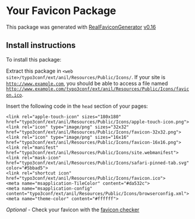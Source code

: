 # Your Favicon Package

This package was generated with [RealFaviconGenerator](https://realfavicongenerator.net/) [v0.16](https://realfavicongenerator.net/change_log#v0.16)

## Install instructions

To install this package:

Extract this package in <code>&lt;web site&gt;/typo3conf/ext/anil/Resources/Public/Icons/</code>. If your site is <code>http://www.example.com</code>, you should be able to access a file named <code>http://www.example.com/typo3conf/ext/anil/Resources/Public/Icons/favicon.ico</code>.

Insert the following code in the `head` section of your pages:

    <link rel="apple-touch-icon" sizes="180x180" href="typo3conf/ext/anil/Resources/Public/Icons/apple-touch-icon.png">
    <link rel="icon" type="image/png" sizes="32x32" href="typo3conf/ext/anil/Resources/Public/Icons/favicon-32x32.png">
    <link rel="icon" type="image/png" sizes="16x16" href="typo3conf/ext/anil/Resources/Public/Icons/favicon-16x16.png">
    <link rel="manifest" href="typo3conf/ext/anil/Resources/Public/Icons/site.webmanifest">
    <link rel="mask-icon" href="typo3conf/ext/anil/Resources/Public/Icons/safari-pinned-tab.svg" color="#5bbad5">
    <link rel="shortcut icon" href="typo3conf/ext/anil/Resources/Public/Icons/favicon.ico">
    <meta name="msapplication-TileColor" content="#da532c">
    <meta name="msapplication-config" content="typo3conf/ext/anil/Resources/Public/Icons/browserconfig.xml">
    <meta name="theme-color" content="#ffffff">

*Optional* - Check your favicon with the [favicon checker](https://realfavicongenerator.net/favicon_checker)
